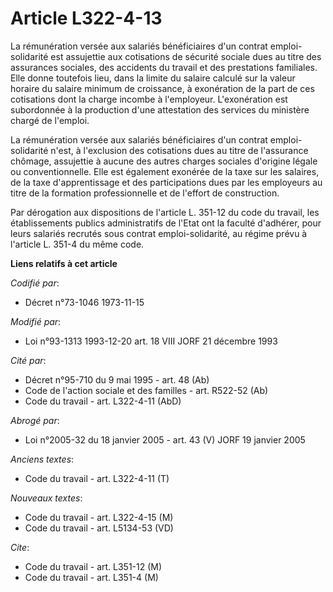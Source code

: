 # Article L322-4-13

La rémunération versée aux salariés bénéficiaires d'un contrat emploi-solidarité est assujettie aux cotisations de sécurité
sociale dues au titre des assurances sociales, des accidents du travail et des prestations familiales. Elle donne toutefois
lieu, dans la limite du salaire calculé sur la valeur horaire du salaire minimum de croissance, à exonération de la part de
ces cotisations dont la charge incombe à l'employeur. L'exonération est subordonnée à la production d'une attestation des
services du ministère chargé de l'emploi.

La rémunération versée aux salariés bénéficiaires d'un contrat emploi-solidarité n'est, à l'exclusion des cotisations dues au
titre de l'assurance chômage, assujettie à aucune des autres charges sociales d'origine légale ou conventionnelle. Elle est
également exonérée de la taxe sur les salaires, de la taxe d'apprentissage et des participations dues par les employeurs au
titre de la formation professionnelle et de l'effort de construction.

Par dérogation aux dispositions de l'article L. 351-12 du code du travail, les établissements publics administratifs de
l'Etat ont la faculté d'adhérer, pour leurs salariés recrutés sous contrat emploi-solidarité, au régime prévu à l'article L.
351-4 du même code.

**Liens relatifs à cet article**

_Codifié par_:

  - Décret n°73-1046 1973-11-15

_Modifié par_:

  - Loi n°93-1313 1993-12-20 art. 18 VIII JORF 21 décembre 1993

_Cité par_:

  - Décret n°95-710 du 9 mai 1995 - art. 48 (Ab)
  - Code de l'action sociale et des familles - art. R522-52 (Ab)
  - Code du travail - art. L322-4-11 (AbD)

_Abrogé par_:

  - Loi n°2005-32 du 18 janvier 2005 - art. 43 (V) JORF 19 janvier 2005

_Anciens textes_:

  - Code du travail - art. L322-4-11 (T)

_Nouveaux textes_:

  - Code du travail - art. L322-4-15 (M)
  - Code du travail - art. L5134-53 (VD)

_Cite_:

  - Code du travail - art. L351-12 (M)
  - Code du travail - art. L351-4 (M)

